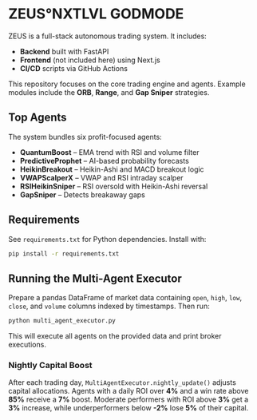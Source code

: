 # ZEUS°NXTLVL GODMODE

ZEUS is a full-stack autonomous trading system. It includes:

- **Backend** built with FastAPI
- **Frontend** (not included here) using Next.js
- **CI/CD** scripts via GitHub Actions

This repository focuses on the core trading engine and agents. Example modules include the **ORB**, **Range**, and **Gap Sniper** strategies.

## Top Agents

The system bundles six profit-focused agents:

- **QuantumBoost** – EMA trend with RSI and volume filter
- **PredictiveProphet** – AI-based probability forecasts
- **HeikinBreakout** – Heikin-Ashi and MACD breakout logic
- **VWAPScalperX** – VWAP and RSI intraday scalper
- **RSIHeikinSniper** – RSI oversold with Heikin-Ashi reversal
- **GapSniper** – Detects breakaway gaps

## Requirements

See `requirements.txt` for Python dependencies. Install with:

```bash
pip install -r requirements.txt
```

## Running the Multi-Agent Executor

Prepare a pandas DataFrame of market data containing `open`, `high`, `low`, `close`, and `volume` columns indexed by timestamps. Then run:

```bash
python multi_agent_executor.py
```

This will execute all agents on the provided data and print broker executions.

### Nightly Capital Boost

After each trading day, `MultiAgentExecutor.nightly_update()` adjusts capital
allocations. Agents with a daily ROI over **4%** and a win rate above **85%**
receive a **7%** boost. Moderate performers with ROI above **3%** get a **3%**
increase, while underperformers below **-2%** lose **5%** of their capital.
